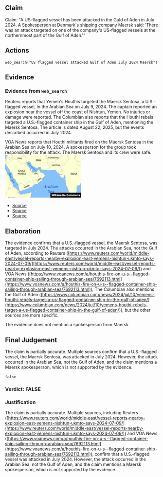 ## Claim
Claim: "A US-flagged vessel has been attacked in the Guld of Aden in July 2024. A Spokesperson at Denmark's shipping company Maersk said: 'There was an attack targeted on one of the company's US-flagged vessels at the northernmost part of the Gulf of Aden.'"

## Actions
```
web_search("US flagged vessel attacked Gulf of Aden July 2024 Maersk")
```

## Evidence
### Evidence from `web_search`
Reuters reports that Yemen's Houthis targeted the Maersk Sentosa, a U.S.-flagged vessel, in the Arabian Sea on July 9, 2024. The captain reported an explosion near the vessel off the coast of Nishtun, Yemen. No injuries or damage were reported. The Columbian also reports that the Houthi rebels targeted a U.S.-flagged container ship in the Gulf of Aden, mentioning the Maersk Sentosa. The article is dated August 22, 2025, but the events described occurred in July 2024.

VOA News reports that Houthi militants fired on the Maersk Sentosa in the Arabian Sea on July 10, 2024. A spokesperson for the group took responsibility for the attack. The Maersk Sentosa and its crew were safe. ![image 4932](media/2025-08-23_01-25-1755912306-637664.jpg)

*   [Source](https://www.reuters.com/world/middle-east/vessel-reports-nearby-explosion-east-yemens-nishtun-ukmto-says-2024-07-09/)
*   [Source](https://www.columbian.com/news/2024/jul/10/yemens-houthi-rebels-target-a-us-flagged-container-ship-in-the-gulf-of-aden/)
*   [Source](https://www.voanews.com/a/houthis-fire-on-u-s--flagged-container-ship-sailing-through-arabian-sea/7692113.html)


## Elaboration
The evidence confirms that a U.S.-flagged vessel, the Maersk Sentosa, was targeted in July 2024. The attacks occurred in the Arabian Sea, not the Gulf of Aden, according to Reuters ([https://www.reuters.com/world/middle-east/vessel-reports-nearby-explosion-east-yemens-nishtun-ukmto-says-2024-07-09/](https://www.reuters.com/world/middle-east/vessel-reports-nearby-explosion-east-yemens-nishtun-ukmto-says-2024-07-09/)) and VOA News ([https://www.voanews.com/a/houthis-fire-on-u-s--flagged-container-ship-sailing-through-arabian-sea/7692113.html](https://www.voanews.com/a/houthis-fire-on-u-s--flagged-container-ship-sailing-through-arabian-sea/7692113.html)). The Columbian also mentions the Gulf of Aden ([https://www.columbian.com/news/2024/jul/10/yemens-houthi-rebels-target-a-us-flagged-container-ship-in-the-gulf-of-aden/](https://www.columbian.com/news/2024/jul/10/yemens-houthi-rebels-target-a-us-flagged-container-ship-in-the-gulf-of-aden/)), but the other sources are more specific.

The evidence does not mention a spokesperson from Maersk.


## Final Judgement
The claim is partially accurate. Multiple sources confirm that a U.S.-flagged vessel, the Maersk Sentosa, was attacked in July 2024. However, the attack occurred in the Arabian Sea, not the Gulf of Aden, and the claim mentions a Maersk spokesperson, which is not supported by the evidence.

`false`


### Verdict: FALSE

### Justification
The claim is partially accurate. Multiple sources, including Reuters ([https://www.reuters.com/world/middle-east/vessel-reports-nearby-explosion-east-yemens-nishtun-ukmto-says-2024-07-09/](https://www.reuters.com/world/middle-east/vessel-reports-nearby-explosion-east-yemens-nishtun-ukmto-says-2024-07-09/)) and VOA News ([https://www.voanews.com/a/houthis-fire-on-u-s--flagged-container-ship-sailing-through-arabian-sea/7692113.html](https://www.voanews.com/a/houthis-fire-on-u-s--flagged-container-ship-sailing-through-arabian-sea/7692113.html)), confirm that a U.S.-flagged vessel was attacked in July 2024. However, the attack occurred in the Arabian Sea, not the Gulf of Aden, and the claim mentions a Maersk spokesperson, which is not supported by the evidence.
